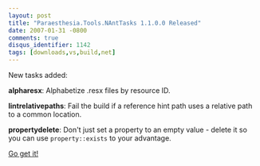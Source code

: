 ```yaml
---
layout: post
title: "Paraesthesia.Tools.NAntTasks 1.1.0.0 Released"
date: 2007-01-31 -0800
comments: true
disqus_identifier: 1142
tags: [downloads,vs,build,net]
---
```

New tasks added:

 **alpharesx**: Alphabetize .resx files by resource ID.

 **lintrelativepaths**: Fail the build if a reference hint path uses a
relative path to a common location.

 **propertydelete**: Don't just set a property to an empty value -
delete it so you can use `property::exists` to your advantage.

 [Go get
it!](/archive/2007/01/29/paraesthesia.tools.nanttasks-custom-nant-tasks.aspx)
